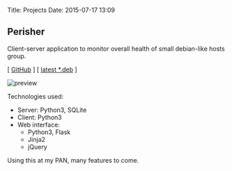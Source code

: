 Title: Projects
Date: 2015-07-17 13:09

Perisher
---

Client-server application to monitor overall health of small debian-like hosts group.

[ [GitHub](https://github.com/agrrh-/perisher) ]
[ [latest *.deb](http://perisher.agrrh.com/download/) ]

![preview]({filename}/media/perisher-showoff-host.png)

Technologies used:

- Server: Python3, SQLite
- Client: Python3
- Web interface:
    - Python3, Flask
    - Jinja2
    - jQuery

Using this at my PAN, many features to come.
